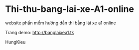 # Thi-thu-bang-lai-xe-A1-online
website phần mềm hướng dẫn thi bằng lái xe a1 online


Trang demo: http://banglaixea1.tk

HungKieu
